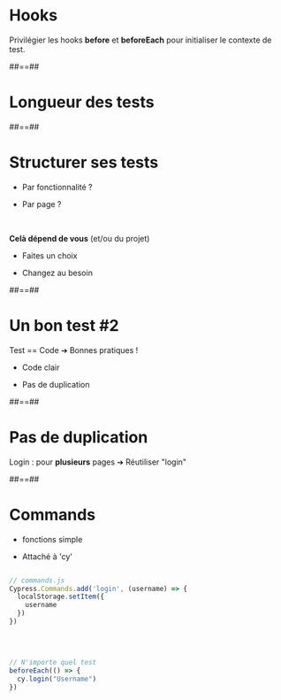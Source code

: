 # Hooks

Privilégier les hooks **before** et **beforeEach** pour initialiser le contexte de test.

##==##

# Longueur des tests

##==##

# Structurer ses tests

 * Par fonctionnalité ? 

 * Par page ? 

<br/>

__Celà dépend de vous__ (et/ou du projet)  

 * Faites un choix

 * Changez au besoin

##==##

# Un bon test #2

Test == Code
➔ Bonnes pratiques !

 * Code clair 
  
 * Pas de duplication

##==##

# Pas de duplication 

Login : pour __plusieurs__ pages
➔ Réutiliser "login"

##==##

# Commands

 * fonctions simple

 * Attaché à 'cy'


```js

// commands.js
Cypress.Commands.add('login', (username) => {
  localStorage.setItem({
    username
  })
})


```

<br/>

```js

// N'importe quel test
beforeEach(() => {
  cy.login("Username")
})


```
